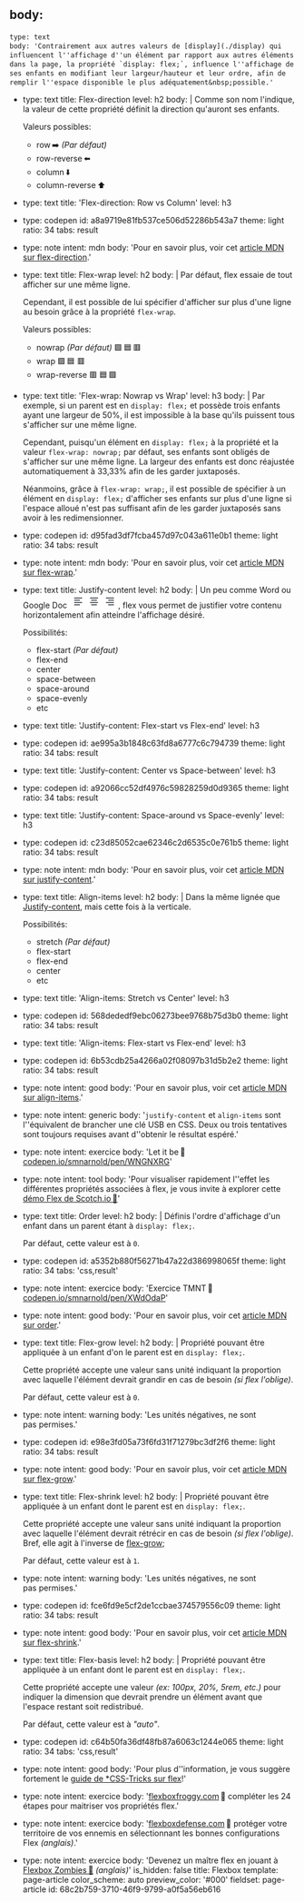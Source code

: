 body:
  -
    type: text
    body: 'Contrairement aux autres valeurs de [display](./display) qui influencent l''affichage d''un élément par rapport aux autres éléments dans la page, la propriété `display: flex;`, influence l''affichage de ses enfants en modifiant leur largeur/hauteur et leur ordre, afin de remplir l''espace disponible le plus adéquatement&nbsp;possible.'
  -
    type: text
    title: Flex-direction
    level: h2
    body: |
      Comme son nom l'indique, la valeur de cette propriété définit la direction qu'auront ses&nbsp;enfants. 
      
      Valeurs possibles:
      
      - row&thinsp;➡️ _(Par défaut)_
      - row-reverse&thinsp;⬅️
      - column&thinsp;⬇️
      - column-reverse&thinsp;⬆️
  -
    type: text
    title: 'Flex-direction: Row vs Column'
    level: h3
  -
    type: codepen
    id: a8a9719e81fb537ce506d52286b543a7
    theme: light
    ratio: 34
    tabs: result
  -
    type: note
    intent: mdn
    body: 'Pour en savoir plus, voir cet [article MDN sur&nbsp;flex-direction](https://developer.mozilla.org/fr/docs/Web/CSS/flex-direction).'
  -
    type: text
    title: Flex-wrap
    level: h2
    body: |
      Par défaut, flex essaie de tout afficher sur une même&nbsp;ligne. 
      
      Cependant, il est possible de lui spécifier d'afficher sur plus d'une ligne au besoin grâce à la propriété `flex-wrap`.
      
      Valeurs possibles:
      
      - nowrap _(Par défaut)_ 
      🟩&#8239;🟦&#8239;🟥
      - wrap 
      🟩&#8239;🟦
      🟥
      - wrap-reverse
      🟥
      🟦&#8239;🟩
  -
    type: text
    title: 'Flex-wrap: Nowrap vs Wrap'
    level: h3
    body: |
      Par exemple, si un parent est en `display: flex;` et possède trois enfants ayant une largeur de 50%, il est impossible à la base qu'ils puissent tous s'afficher sur une même&nbsp;ligne. 
      
      Cependant, puisqu'un élément en `display: flex;` à la propriété et la valeur `flex-wrap: nowrap;` par défaut, ses enfants sont obligés de s'afficher sur une même ligne. La largeur des enfants est donc réajustée automatiquement à 33,33% afin de les garder&nbsp;juxtaposés.
      
      Néanmoins, grâce à `flex-wrap: wrap;`, il est possible de spécifier à un élément en `display: flex;` d'afficher ses enfants sur plus d'une ligne si l'espace alloué n'est pas suffisant afin de les garder juxtaposés sans avoir à les&nbsp;redimensionner.
  -
    type: codepen
    id: d95fad3df7fcba457d97c043a611e0b1
    theme: light
    ratio: 34
    tabs: result
  -
    type: note
    intent: mdn
    body: 'Pour en savoir plus, voir cet [article MDN sur&nbsp;flex-wrap](https://developer.mozilla.org/fr/docs/Web/CSS/flex-wrap).'
  -
    type: text
    title: Justify-content
    level: h2
    body: |
      Un peu comme Word ou Google Doc ![justify-content](/assets/articles/justify-content.png), flex vous permet de justifier votre contenu horizontalement afin atteindre l'affichage désiré.
      
      Possibilités:
      
      - flex-start _(Par défaut)_
      - flex-end
      - center
      - space-between
      - space-around
      - space-evenly
      - etc
  -
    type: text
    title: 'Justify-content: Flex-start vs Flex-end'
    level: h3
  -
    type: codepen
    id: ae995a3b1848c63fd8a6777c6c794739
    theme: light
    ratio: 34
    tabs: result
  -
    type: text
    title: 'Justify-content: Center vs Space-between'
    level: h3
  -
    type: codepen
    id: a92066cc52df4976c59828259d0d9365
    theme: light
    ratio: 34
    tabs: result
  -
    type: text
    title: 'Justify-content: Space-around vs Space-evenly'
    level: h3
  -
    type: codepen
    id: c23d85052cae62346c2d6535c0e761b5
    theme: light
    ratio: 34
    tabs: result
  -
    type: note
    intent: mdn
    body: 'Pour en savoir plus, voir cet [article MDN sur&nbsp;justify-content](https://developer.mozilla.org/fr/docs/Web/CSS/justify-content).'
  -
    type: text
    title: Align-items
    level: h2
    body: |
      Dans la même lignée que [Justify-content](#justify-content), mais cette fois à la verticale.
      
      Possibilités:
      
      - stretch _(Par défaut)_
      - flex-start
      - flex-end
      - center
      - etc
  -
    type: text
    title: 'Align-items: Stretch vs Center'
    level: h3
  -
    type: codepen
    id: 568dededf9ebc06273bee9768b75d3b0
    theme: light
    ratio: 34
    tabs: result
  -
    type: text
    title: 'Align-items: Flex-start vs Flex-end'
    level: h3
  -
    type: codepen
    id: 6b53cdb25a4266a02f08097b31d5b2e2
    theme: light
    ratio: 34
    tabs: result
  -
    type: note
    intent: good
    body: 'Pour en savoir plus, voir cet [article MDN sur&nbsp;align-items](https://developer.mozilla.org/fr/docs/Web/CSS/align-items).'
  -
    type: note
    intent: generic
    body: '`justify-content` et `align-items` sont l''équivalent de brancher une clé USB en CSS. Deux ou trois tentatives sont toujours requises avant d''obtenir le résultat&nbsp;espéré.'
  -
    type: note
    intent: exercice
    body: 'Let it be&thinsp;🎸 [codepen.io/smnarnold/pen/WNGNXRG](https://codepen.io/smnarnold/pen/WNGNXRG?editors=0100)'
  -
    type: note
    intent: tool
    body: 'Pour visualiser rapidement l''effet les différentes propriétés associées à flex, je vous invite à explorer cette [démo Flex de&nbsp;Scotch.io&thinsp;🥃](https://demos.scotch.io/visual-guide-to-css3-flexbox-flexbox-playground/demos/)'
  -
    type: text
    title: Order
    level: h2
    body: |
      Définis l'ordre d'affichage d'un enfant dans un parent étant à `display: flex;`.
      
      Par défaut, cette valeur est à&nbsp;`0`.
  -
    type: codepen
    id: a5352b880f56271b47a22d386998065f
    theme: light
    ratio: 34
    tabs: 'css,result'
  -
    type: note
    intent: exercice
    body: 'Exercice TMNT&thinsp;🐢 [codepen.io/smnarnold/pen/XWdOdaP](https://codepen.io/smnarnold/pen/XWdOdaP?editors=110)'
  -
    type: note
    intent: good
    body: 'Pour en savoir plus, voir cet [article MDN sur&nbsp;order](https://developer.mozilla.org/fr/docs/Web/CSS/order).'
  -
    type: text
    title: Flex-grow
    level: h2
    body: |
      Propriété pouvant être appliquée à un enfant d'on le parent est en `display: flex;`. 
      
      Cette propriété accepte une valeur sans unité indiquant la proportion avec laquelle l'élément devrait grandir en cas de besoin _(si&nbsp;flex&nbsp;l'oblige)_.
      
      Par défaut, cette valeur est à&nbsp;`0`.
  -
    type: note
    intent: warning
    body: 'Les unités négatives, ne sont pas&nbsp;permises.'
  -
    type: codepen
    id: e98e3fd05a73f6fd31f71279bc3df2f6
    theme: light
    ratio: 34
    tabs: result
  -
    type: note
    intent: good
    body: 'Pour en savoir plus, voir cet [article MDN sur&nbsp;flex-grow](https://developer.mozilla.org/fr/docs/Web/CSS/flex-grow).'
  -
    type: text
    title: Flex-shrink
    level: h2
    body: |
      Propriété pouvant être appliquée à un enfant dont le parent est en `display: flex;`. 
      
      Cette propriété accepte une valeur sans unité indiquant la proportion avec laquelle l'élément devrait rétrécir en cas de besoin _(si flex l'oblige)_. Bref, elle agit à l'inverse de&nbsp;[flex-grow](#flex-grow);
      
      Par défaut, cette valeur est à&nbsp;`1`.
  -
    type: note
    intent: warning
    body: 'Les unités négatives, ne sont pas&nbsp;permises.'
  -
    type: codepen
    id: fce6fd9e5cf2de1ccbae374579556c09
    theme: light
    ratio: 34
    tabs: result
  -
    type: note
    intent: good
    body: 'Pour en savoir plus, voir cet [article MDN sur&nbsp;flex-shrink](https://developer.mozilla.org/fr/docs/Web/CSS/flex-shrink).'
  -
    type: text
    title: Flex-basis
    level: h2
    body: |
      Propriété pouvant être appliquée à un enfant dont le parent est en `display: flex;`. 
      
      Cette propriété accepte une valeur _(ex: 100px, 20%, 5rem, etc.)_ pour indiquer la dimension que devrait prendre un élément avant que l'espace restant soit redistribué.
      
      Par défaut, cette valeur est à _"auto"_.
  -
    type: codepen
    id: c64b50fa36df48fb87a6063c1244e065
    theme: light
    ratio: 34
    tabs: 'css,result'
  -
    type: note
    intent: good
    body: 'Pour plus d''information, je vous suggère fortement le [guide de *️CSS-Tricks sur&nbsp;flex](https://css-tricks.com/snippets/css/a-guide-to-flexbox/)!'
  -
    type: note
    intent: exercice
    body: '[flexboxfroggy.com](https://flexboxfroggy.com/#fr)&thinsp;🐸 compléter les 24 étapes pour maitriser vos propriétés&nbsp;flex.'
  -
    type: note
    intent: exercice
    body: '[flexboxdefense.com](http://www.flexboxdefense.com/)&thinsp;🗼 protéger votre territoire de vos ennemis en sélectionnant les bonnes configurations Flex&nbsp;_(anglais)_.'
  -
    type: note
    intent: exercice
    body: 'Devenez un maître flex en jouant à [Flexbox&nbsp;Zombies&thinsp;🧟](https://mastery.games/flexboxzombies/) _(anglais)_'
is_hidden: false
title: Flexbox
template: page-article
color_scheme: auto
preview_color: '#000'
fieldset: page-article
id: 68c2b759-3710-46f9-9799-a0f5a56eb616
